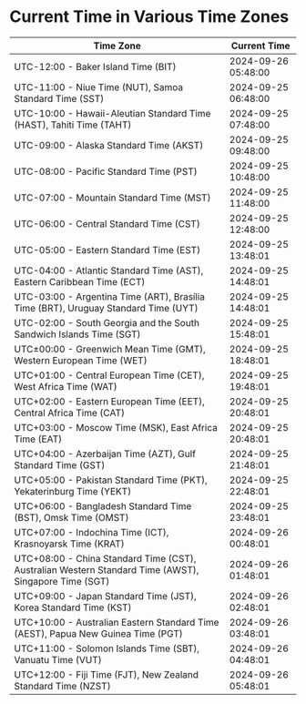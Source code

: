 # Current Time in Various Time Zones

| Time Zone | Current Time |
|-----------|--------------|
| UTC-12:00 - Baker Island Time (BIT) | 2024-09-26 05:48:00 |
| UTC-11:00 - Niue Time (NUT), Samoa Standard Time (SST) | 2024-09-25 06:48:00 |
| UTC-10:00 - Hawaii-Aleutian Standard Time (HAST), Tahiti Time (TAHT) | 2024-09-25 07:48:00 |
| UTC-09:00 - Alaska Standard Time (AKST) | 2024-09-25 09:48:00 |
| UTC-08:00 - Pacific Standard Time (PST) | 2024-09-25 10:48:00 |
| UTC-07:00 - Mountain Standard Time (MST) | 2024-09-25 11:48:00 |
| UTC-06:00 - Central Standard Time (CST) | 2024-09-25 12:48:00 |
| UTC-05:00 - Eastern Standard Time (EST) | 2024-09-25 13:48:01 |
| UTC-04:00 - Atlantic Standard Time (AST), Eastern Caribbean Time (ECT) | 2024-09-25 14:48:01 |
| UTC-03:00 - Argentina Time (ART), Brasília Time (BRT), Uruguay Standard Time (UYT) | 2024-09-25 14:48:01 |
| UTC-02:00 - South Georgia and the South Sandwich Islands Time (SGT) | 2024-09-25 15:48:01 |
| UTC±00:00 - Greenwich Mean Time (GMT), Western European Time (WET) | 2024-09-25 18:48:01 |
| UTC+01:00 - Central European Time (CET), West Africa Time (WAT) | 2024-09-25 19:48:01 |
| UTC+02:00 - Eastern European Time (EET), Central Africa Time (CAT) | 2024-09-25 20:48:01 |
| UTC+03:00 - Moscow Time (MSK), East Africa Time (EAT) | 2024-09-25 20:48:01 |
| UTC+04:00 - Azerbaijan Time (AZT), Gulf Standard Time (GST) | 2024-09-25 21:48:01 |
| UTC+05:00 - Pakistan Standard Time (PKT), Yekaterinburg Time (YEKT) | 2024-09-25 22:48:01 |
| UTC+06:00 - Bangladesh Standard Time (BST), Omsk Time (OMST) | 2024-09-25 23:48:01 |
| UTC+07:00 - Indochina Time (ICT), Krasnoyarsk Time (KRAT) | 2024-09-26 00:48:01 |
| UTC+08:00 - China Standard Time (CST), Australian Western Standard Time (AWST), Singapore Time (SGT) | 2024-09-26 01:48:01 |
| UTC+09:00 - Japan Standard Time (JST), Korea Standard Time (KST) | 2024-09-26 02:48:01 |
| UTC+10:00 - Australian Eastern Standard Time (AEST), Papua New Guinea Time (PGT) | 2024-09-26 03:48:01 |
| UTC+11:00 - Solomon Islands Time (SBT), Vanuatu Time (VUT) | 2024-09-26 04:48:01 |
| UTC+12:00 - Fiji Time (FJT), New Zealand Standard Time (NZST) | 2024-09-26 05:48:01 |
